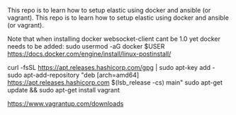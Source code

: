 This repo is to learn how to setup elastic using docker and ansible (or vagrant).
This repo is to learn how to setup elastic using docker and ansible (or vagrant).

Note that when installing docker websocket-client cant be 1.0 yet
docker needs to be added: sudo usermod -aG docker $USER
https://docs.docker.com/engine/install/linux-postinstall/


curl -fsSL https://apt.releases.hashicorp.com/gpg | sudo apt-key add -
sudo apt-add-repository "deb [arch=amd64] https://apt.releases.hashicorp.com $(lsb_release -cs) main"
sudo apt-get update && sudo apt-get install vagrant

https://www.vagrantup.com/downloads
